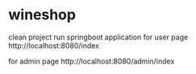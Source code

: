 # wineshop

clean project
run springboot application
for user page 
http://localhost:8080/index

for admin page
http://localhost:8080/admin/index
